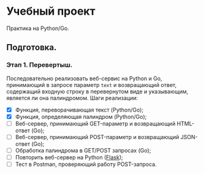 # Учебный проект

Практика на Python/Go.

## Подготовка.



### Этап 1. Перевертыш.

Последовательно реализовать веб-сервис на Python и Go, принимающий в запросе параметр `text` и возвращающий ответ, содержащий входную строку в перевернутом виде и указывающим, является ли она палиндромом. Шаги реализации:

- [x] Функция, переворачивающая текст (Python/Go);
- [x] Функция, определяющая палиндром (Python/Go);
- [ ] Веб-сервер, принимающий GET-параметр и возвращающий HTML-ответ (Go);
- [ ] Веб-сервер, принимающий POST-параметр и возвращающий JSON-ответ (Go);
- [ ] Обработка палиндрома в GET/POST запросах (Go);
- [ ] Повторить веб-сервер на Python ([Flask](https://flask.palletsprojects.com/en/stable/quickstart/#a-minimal-application));
- [ ] Тест в Postman, проверяющий работу POST-запроса.
